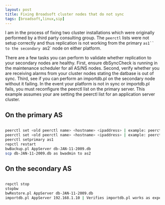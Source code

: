 ```yaml
---
layout: post
title: Fixing Broadsoft cluster nodes that do not sync
tags: [broadsoft,linux,sip]
---
```

I am in the process of fixing two cluster installations which were originally performed by a third party consulting group.  The `peerctl` lists were not setup correctly and thus replication is not working from the primary `as1`` to the secondary `as2` node on either platform. 
<!--more-->

There are a few tasks you can perform to validate whether replication to your secondary nodes are healthy.  First, ensure dbSyncCheck is running in the maintenance scheduler for all AS/NS nodes.  Second, verify whether you are receiving alarms from your cluster nodes stating the datbase is out of sync.  Third, see if you can perform an importdb.pl on the secondary node without it failing.  In the event your platform is not in sync or importdb.pl fails, you must reconfigure the peerctl list on the primary server.  This example assumes your are setting the peerctl list for an application server cluster.

## On the primary AS

```bash

peerctl set <old peerctl name> <hostname> <ipaddress> | example: peerctl set as1.markholloway.com as1 192.168.1.10
peerctl set <old peerctl name> <hostname> <ipaddress> | example: peerctl set as2.markholloway.com as2 192.168.1.11
peerctl setprimary as1
repctl restart
bwBackup.pl AppServer db-JAN-11-2009.db
scp db-JAN-11-2009.db as bwadmin to as2

```
 

## On the secondary AS

```bash

repctl stop
stopbw
bwRestore.pl AppServer db-JAN-11-2009.db
importdb.pl AppServer 192.168.1.10 | Verifies importdb.pl works as expected

```
